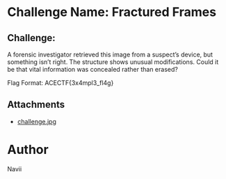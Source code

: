 # Challenge Name: Fractured Frames

## Challenge:
A forensic investigator retrieved this image from a suspect’s device, but something isn’t right. The structure shows unusual modifications. Could it be that vital information was concealed rather than erased?

Flag Format: ACECTF{3x4mpl3_fl4g}

## Attachments

- [challenge.jpg](challenge-files/challenge.jpg)

# Author
Navii